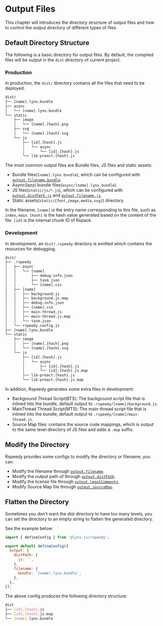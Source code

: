 # Output Files

This chapter will introduces the directory structure of output files and how to control the output directory of different types of files.

## Default Directory Structure

The following is a basic directory for output files. By default, the compiled files will be output in the `dist` directory of current project.

### Production

In production, the `dist/` directory contains all the files that need to be deployed.

```txt
dist/
├── [name].lynx.bundle
├── async
│   └── [name].lynx.bundle
└── static
    ├── image
    │   └── [name].[hash].png
    ├── svg
    │   └── [name].[hash].svg
    └── js
        ├── [id].[hash].js
        │   └── async
        │       └── [id].[hash].js
        └── lib-preact.[hash].js
```

The most common output files are Bundle files, JS files and static assets:

- Bundle files(`[name].lynx.bundle`), which can be configured with [`output.filename.bundle`].
- Async(lazy) bundle files(`async/[name].lynx.bundle`).
- JS files(`static/js/*.js`), which can be configured with [`output.distPath.js`] and [`output.filename.js`].
- Static assets(`static/{font,image,media,svg}`) directory.

In the filename, `[name]` is the entry name corresponding to this file, such as `index`, `main`. `[hash]` is the hash value generated based on the content of the file. `[id]` is the internal chunk ID of Rspack.

### Development

In development, an `dist/.rspeedy` directory is emitted which contains the resources for debugging.

```txt
dist/
├── .rspeedy
│   ├── async
│   │   └── [name]
│   │       ├── debug-info.json
│   │       ├── tasm.json
│   │       └── [name].css
│   ├── [name]
│   │   ├── background.js
│   │   ├── background.js.map
│   │   ├── debug-info.json
│   │   ├── [name].css
│   │   ├── main-thread.js
│   │   ├── main-thread.js.map
│   │   └── tasm.json
│   └── rspeedy.config.js
├── [name].lynx.bundle
└── static
    ├── image
    │   ├── [name].[hash].png
    │   └── [name].[hash].svg
    └── js
        ├── [id].[hash].js
        │   └── async
        │       ├── [id].[hash].js
        │       └── [id].[hash].js.map
        ├── lib-preact.[hash].js
        └── lib-preact.[hash].js.map
```

In addition, Rspeedy generates some extra files in development:

- Background Thread Script(BTS): The background script file that is inlined into the bundle, default output to `.rspeedy/[name]/background.js`.
- MainThread Thread Script(MTS): The main-thread script file that is inlined into the bundle, default output to `.rspeedy/[name]/main-thread.js`.
- Source Map files: contains the source code mappings, which is output to the same level directory of JS files and adds a `.map` suffix.

## Modify the Directory

Rspeedy provides some configs to modify the directory or filename, you can:

- Modify the filename through [`output.filename`].
- Modify the output path of through [`output.distPath`].
- Modify the license file through [`output.legalComments`].
- Modify Source Map file through [`output.sourceMap`].

## Flatten the Directory

Sometimes you don't want the dist directory to have too many levels, you can set the directory to an empty string to flatten the generated directory.

See the example below:

```js
import { defineConfig } from '@lynx-js/rspeedy';

export default defineConfig({
  output: {
    distPath: {
      js: '',
    },
    filename: {
      bundle: '[name].lynx.bundle',
    },
  },
});
```

The above config produces the following directory structure:

```bash
dist
├── [id].[hash].js
├── [id].[hash].js.map
└── [name].lynx.bundle
```

[`output.filename`]: /api/rspeedy/rspeedy.output.filename
[`output.filename.js`]: /api/rspeedy/rspeedy.filename.js
[`output.filename.bundle`]: /api/rspeedy/rspeedy.filename.bundle
[`output.distPath`]: /api/rspeedy/rspeedy.output.distpath
[`output.distPath.js`]: /api/rspeedy/rspeedy.distpath.js
[`output.legalComments`]: /api/rspeedy/rspeedy.output.legalcomments
[`output.sourceMap`]: /api/rspeedy/rspeedy.output.sourcemap

